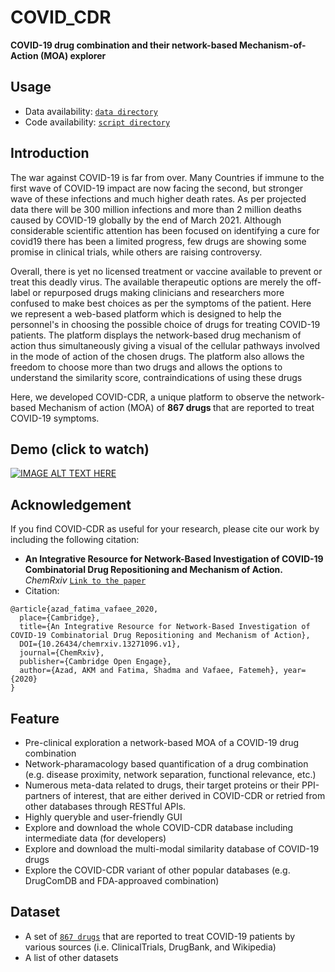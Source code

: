 # COVID_CDR
**COVID-19 drug combination and their network-based Mechanism-of-Action (MOA) explorer**

## Usage
- Data availability: [```data directory```](https://github.com/VafaeeLab/COVID_CDR/tree/main/data)
- Code availability: [```script directory```](https://github.com/VafaeeLab/COVID_CDR/tree/main/scripts)

## Introduction
<p>The war against COVID-19 is far from over. Many Countries if immune to the first wave of COVID-19 impact are now facing the second, but stronger wave of these infections and much higher death rates. As per projected data there will be 300 million infections and more than 2 million deaths caused by COVID-19 globally by the end of March 2021. Although considerable scientific attention has been focused on identifying a cure for covid19 there has been a limited progress, few drugs are showing some promise in clinical trials, while others are raising controversy. </p>

<p>Overall, there is yet no licensed treatment or vaccine available to prevent or treat this deadly virus. The available therapeutic options are merely the off-label or repurposed drugs making clinicians and researchers more confused to make best choices as per the symptoms of the patient. Here we represent a web-based platform which is designed to help the personnel's in choosing the possible choice of drugs for treating COVID-19 patients. The platform displays the network-based drug mechanism of action thus simultaneously giving a visual of the cellular pathways involved in the mode of action of the chosen drugs. The platform also allows the freedom to choose more than two drugs and allows the options to understand the similarity score, contraindications of using these drugs</p>

<p>Here, we developed COVID-CDR, a unique platform to observe the network-based Mechanism of action (MOA) of <b>867 drugs </b> that are reported to treat COVID-19 symptoms.</p>

## Demo (click to watch)
[![IMAGE ALT TEXT HERE](https://img.youtube.com/vi/UsWSHu-wNCM/0.jpg)](https://youtu.be/tAd03VqbnXE)

## Acknowledgement
If you find COVID-CDR as useful for your research, please cite our work by including the following citation:
- <b>An Integrative Resource for Network-Based Investigation of COVID-19 Combinatorial Drug Repositioning and Mechanism of Action.</b> <i>ChemRxiv</i> [```Link to the paper```](https://chemrxiv.org/engage/chemrxiv/article-details/60c7523ff96a00638428817e)
- Citation:
```
@article{azad_fatima_vafaee_2020, 
  place={Cambridge}, 
  title={An Integrative Resource for Network-Based Investigation of COVID-19 Combinatorial Drug Repositioning and Mechanism of Action}, 
  DOI={10.26434/chemrxiv.13271096.v1}, 
  journal={ChemRxiv}, 
  publisher={Cambridge Open Engage}, 
  author={Azad, AKM and Fatima, Shadma and Vafaee, Fatemeh}, year={2020}
}
```
## Feature
- Pre-clinical exploration a network-based MOA of a COVID-19 drug combination
- Network-pharamacology based quantification of a drug combination (e.g. disease proximity, network separation, functional relevance, etc.)
- Numerous meta-data related to drugs, their target proteins or their PPI-partners of interest, that are either derived in COVID-CDR or retried from other databases through RESTful APIs.
- Highly queryble and user-friendly GUI
- Explore and download the whole COVID-CDR database including intermediate data (for developers)
- Explore and download the multi-modal similarity database of COVID-19 drugs
- Explore the COVID-CDR variant of other popular databases (e.g. DrugComDB and FDA-approaved combination)

## Dataset
- A set of [```867 drugs```](https://github.com/VafaeeLab/COVID_CDR/blob/main/data/allCOVID_drug_collection_full_v5.csv) that are reported to treat COVID-19 patients by various sources (i.e. ClinicalTrials, DrugBank, and Wikipedia)
- A list of other datasets
